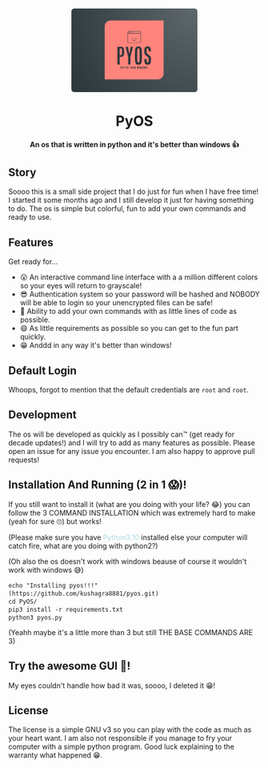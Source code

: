 <h1 align="center">
  <a href="https://github.com/steveiliop56/PyOS"><img src="logo.png" alt="A pythos os better than windows " height="50%" width="50%"></a>
  <br>
  <br>
  PyOS
  <br>
</h1>

<h4 align="center">An os that is written in python and it's better than windows 👍</h4>

## Story

Soooo this is a small side project that I do just for fun when I have free time! I started it some months ago and I still develop it just for having something to do. The os is simple but colorful, fun to add your own commands and ready to use.

## Features

Get ready for...

- 😮 An interactive command line interface with a a million different colors so your eyes will return to grayscale!
- 😎 Authentication system so your password will be hashed and NOBODY will be able to login so your unencrypted files can be safe!
- 🤑 Ability to add your own commands with as little lines of code as possible.
- 😄 As little requirements as possible so you can get to the fun part quickly.
- 😁 Anddd in any way it's better than windows!

## Default Login

Whoops, forgot to mention that the default credentials are `root` and `root`.

## Development

The os will be developed as quickly as I possibly can™ (get ready for decade updates!) and I will try to add as many features as possible. Please open an issue for any issue you encounter. I am also happy to approve pull requests!

## Installation And Running (2 in 1 😱)!

If you still want to install it (what are you doing with your life? 😂) you can follow the 3 COMMAND INSTALLATION which was extremely hard to make (yeah for sure 🙄) but works!

(Please make sure you have <span style="color:lightblue">Python3.10</span> installed else your computer will catch fire, what are you doing with python2?)

(Oh also the os doesn't work with windows beause of course it wouldn't work with windows 😅)

```shell
echo "Installing pyos!!!"
(https://github.com/kushagra8881/pyos.git)
cd PyOS/
pip3 install -r requirements.txt
python3 pyos.py
```

(Yeahh maybe it's a little more than 3 but still THE BASE COMMANDS ARE 3)

## Try the awesome GUI 🤩!

My eyes couldn't handle how bad it was, soooo, I deleted it 😁!

## License

The license is a simple GNU v3 so you can play with the code as much as your heart want. I am also not responsible if you manage to fry your computer with a simple python program. Good luck explaining to the warranty what happened 😁.
